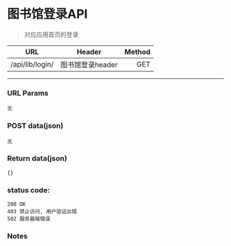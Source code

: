 # 图书馆登录API

> 对应应用首页的登录

| URL | Header |  Method |
| ------------- |:-------------:| -----:|
| /api/lib/login/ | 图书馆登录header | GET |

<hr/>

### URL Params

    无

### POST data(json)

    无

### Return data(json)

    {}


### status code:

    200 OK
    403 禁止访问, 用户验证出错
    502 服务器端错误

### Notes
